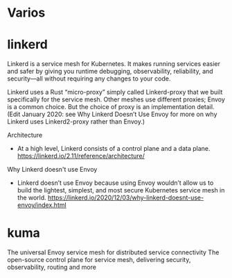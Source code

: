 # Varios

# linkerd

Linkerd is a service mesh for Kubernetes. It makes running services easier and safer by giving you runtime debugging, observability, reliability, and security—all without requiring any changes to your code.


Linkerd uses a Rust “micro-proxy” simply called Linkerd-proxy that we built specifically for the service mesh. Other meshes use different proxies; Envoy is a common choice. But the choice of proxy is an implementation detail. (Edit January 2020: see Why Linkerd Doesn’t Use Envoy for more on why Linkerd uses Linkerd2-proxy rather than Envoy.)

Architecture

- At a high level, Linkerd consists of a control plane and a data plane.
https://linkerd.io/2.11/reference/architecture/


Why Linkerd doesn't use Envoy
- Linkerd doesn’t use Envoy because using Envoy wouldn’t allow us to build the lightest, simplest, and most secure Kubernetes service mesh in the world.
https://linkerd.io/2020/12/03/why-linkerd-doesnt-use-envoy/index.html


# kuma

The universal Envoy service mesh  for distributed service connectivity The open-source control plane for service mesh, delivering security, observability, routing and more
